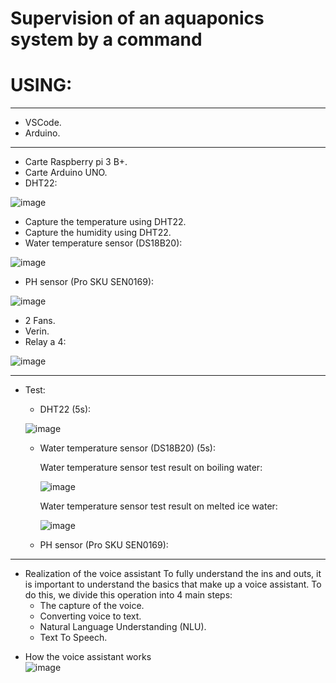 # Supervision of an aquaponics system by a command
# USING:
**************
- VSCode.
- Arduino.
**************
- Carte Raspberry pi 3 B+.
- Carte Arduino UNO.
- DHT22:

![image](https://user-images.githubusercontent.com/60444937/124829577-b327e700-df70-11eb-9333-4b9fcb267525.png)

- Capture the temperature using DHT22.
- Capture the humidity using DHT22.
- Water temperature sensor (DS18B20):

![image](https://user-images.githubusercontent.com/60444937/124829388-7825b380-df70-11eb-8ddd-3eb5a3e93f22.png)

- PH sensor (Pro SKU SEN0169):

![image](https://user-images.githubusercontent.com/60444937/124829681-ce92f200-df70-11eb-9262-ff809b3c52ce.png)

-  2 Fans.
-  Verin.
-  Relay a 4:

![image](https://user-images.githubusercontent.com/60444937/124829742-ec605700-df70-11eb-83a0-f8d185b2d21b.png)
 
 *******************************************
* Test:
  - DHT22 (5s):
       
   ![image](https://user-images.githubusercontent.com/60444937/124831492-334f4c00-df73-11eb-924e-2ffed7fe72ee.png)
       
  - Water temperature sensor (DS18B20) (5s):
      
    Water temperature sensor test result on boiling water:
          
    ![image](https://user-images.githubusercontent.com/60444937/124831827-ac4ea380-df73-11eb-8b74-596b9a3b8b6c.png)
          
    Water temperature sensor test result on melted ice water:
          
    ![image](https://user-images.githubusercontent.com/60444937/124831934-d2744380-df73-11eb-8a4f-a3ee471d28d9.png)
          
  - PH sensor (Pro SKU SEN0169):  

**************************************************
- Realization of the voice assistant
To fully understand the ins and outs, it is important to understand the basics that make up a voice assistant. To do this, we divide this operation into 4 main steps: 
     - The capture of the voice.
     - Converting voice to text.
     - Natural Language Understanding (NLU).
     - Text To Speech.
* How the voice assistant works    
![image](https://user-images.githubusercontent.com/60444937/124832593-c6d54c80-df74-11eb-9c60-fca0e76247e5.png)




